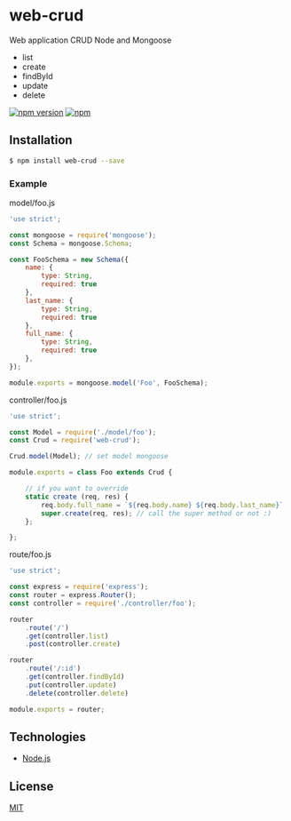 # web-crud

Web application CRUD Node and Mongoose
- list
- create
- findById
- update
- delete


[![npm version](https://badge.fury.io/js/web-crud.svg)](https://badge.fury.io/js/web-crud)
[![npm](https://img.shields.io/npm/dt/web-crud.svg)](https://www.npmjs.com/package/web-crud)

## Installation

```sh
$ npm install web-crud --save
```

### Example

model/foo.js
```js
'use strict';

const mongoose = require('mongoose');
const Schema = mongoose.Schema;

const FooSchema = new Schema({
    name: {
        type: String,
        required: true
    },
    last_name: {
        type: String,
        required: true
    },
    full_name: {
        type: String,
        required: true
    },
});

module.exports = mongoose.model('Foo', FooSchema);
```

controller/foo.js
```js
'use strict';

const Model = require('./model/foo');
const Crud = require('web-crud');

Crud.model(Model); // set model mongoose

module.exports = class Foo extends Crud {

    // if you want to override
    static create (req, res) {
        req.body.full_name = `${req.body.name} ${req.body.last_name}`
        super.create(req, res); // call the super method or not :)
    };

};
```

route/foo.js
```js
'use strict';

const express = require('express');
const router = express.Router();
const controller = require('./controller/foo');

router
    .route('/')
    .get(controller.list)
    .post(controller.create)

router
    .route('/:id')
    .get(controller.findById)
    .put(controller.update)
    .delete(controller.delete)

module.exports = router;
```

## Technologies
- [Node.js](https://nodejs.org)

## License

[MIT](LICENSE)
